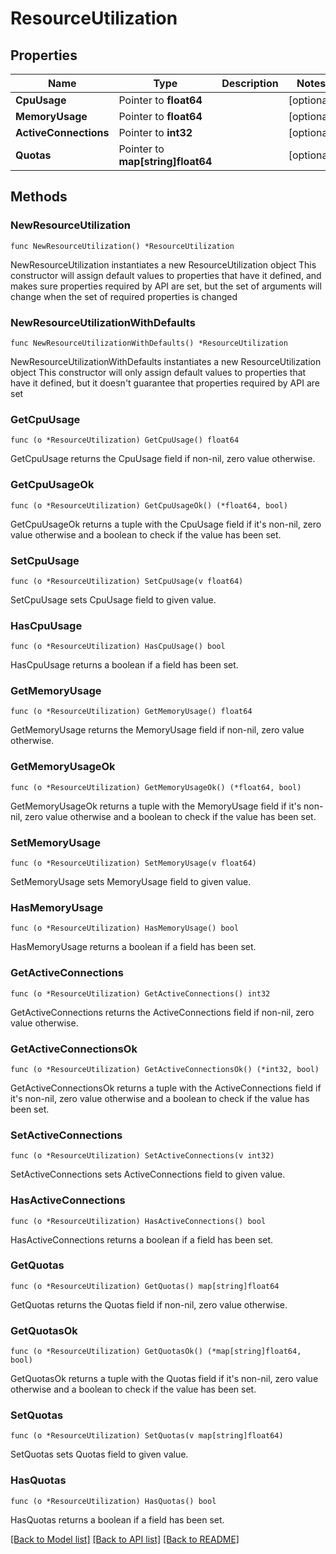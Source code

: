 # ResourceUtilization

## Properties

Name | Type | Description | Notes
------------ | ------------- | ------------- | -------------
**CpuUsage** | Pointer to **float64** |  | [optional] 
**MemoryUsage** | Pointer to **float64** |  | [optional] 
**ActiveConnections** | Pointer to **int32** |  | [optional] 
**Quotas** | Pointer to **map[string]float64** |  | [optional] 

## Methods

### NewResourceUtilization

`func NewResourceUtilization() *ResourceUtilization`

NewResourceUtilization instantiates a new ResourceUtilization object
This constructor will assign default values to properties that have it defined,
and makes sure properties required by API are set, but the set of arguments
will change when the set of required properties is changed

### NewResourceUtilizationWithDefaults

`func NewResourceUtilizationWithDefaults() *ResourceUtilization`

NewResourceUtilizationWithDefaults instantiates a new ResourceUtilization object
This constructor will only assign default values to properties that have it defined,
but it doesn't guarantee that properties required by API are set

### GetCpuUsage

`func (o *ResourceUtilization) GetCpuUsage() float64`

GetCpuUsage returns the CpuUsage field if non-nil, zero value otherwise.

### GetCpuUsageOk

`func (o *ResourceUtilization) GetCpuUsageOk() (*float64, bool)`

GetCpuUsageOk returns a tuple with the CpuUsage field if it's non-nil, zero value otherwise
and a boolean to check if the value has been set.

### SetCpuUsage

`func (o *ResourceUtilization) SetCpuUsage(v float64)`

SetCpuUsage sets CpuUsage field to given value.

### HasCpuUsage

`func (o *ResourceUtilization) HasCpuUsage() bool`

HasCpuUsage returns a boolean if a field has been set.

### GetMemoryUsage

`func (o *ResourceUtilization) GetMemoryUsage() float64`

GetMemoryUsage returns the MemoryUsage field if non-nil, zero value otherwise.

### GetMemoryUsageOk

`func (o *ResourceUtilization) GetMemoryUsageOk() (*float64, bool)`

GetMemoryUsageOk returns a tuple with the MemoryUsage field if it's non-nil, zero value otherwise
and a boolean to check if the value has been set.

### SetMemoryUsage

`func (o *ResourceUtilization) SetMemoryUsage(v float64)`

SetMemoryUsage sets MemoryUsage field to given value.

### HasMemoryUsage

`func (o *ResourceUtilization) HasMemoryUsage() bool`

HasMemoryUsage returns a boolean if a field has been set.

### GetActiveConnections

`func (o *ResourceUtilization) GetActiveConnections() int32`

GetActiveConnections returns the ActiveConnections field if non-nil, zero value otherwise.

### GetActiveConnectionsOk

`func (o *ResourceUtilization) GetActiveConnectionsOk() (*int32, bool)`

GetActiveConnectionsOk returns a tuple with the ActiveConnections field if it's non-nil, zero value otherwise
and a boolean to check if the value has been set.

### SetActiveConnections

`func (o *ResourceUtilization) SetActiveConnections(v int32)`

SetActiveConnections sets ActiveConnections field to given value.

### HasActiveConnections

`func (o *ResourceUtilization) HasActiveConnections() bool`

HasActiveConnections returns a boolean if a field has been set.

### GetQuotas

`func (o *ResourceUtilization) GetQuotas() map[string]float64`

GetQuotas returns the Quotas field if non-nil, zero value otherwise.

### GetQuotasOk

`func (o *ResourceUtilization) GetQuotasOk() (*map[string]float64, bool)`

GetQuotasOk returns a tuple with the Quotas field if it's non-nil, zero value otherwise
and a boolean to check if the value has been set.

### SetQuotas

`func (o *ResourceUtilization) SetQuotas(v map[string]float64)`

SetQuotas sets Quotas field to given value.

### HasQuotas

`func (o *ResourceUtilization) HasQuotas() bool`

HasQuotas returns a boolean if a field has been set.


[[Back to Model list]](../README.md#documentation-for-models) [[Back to API list]](../README.md#documentation-for-api-endpoints) [[Back to README]](../README.md)


